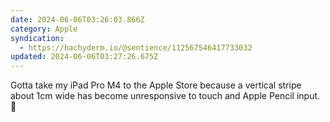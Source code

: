 ```yaml
---
date: 2024-06-06T03:26:03.866Z
category: Apple
syndication:
  - https://hachyderm.io/@sentience/112567546417733032
updated: 2024-06-06T03:27:26.675Z
---
```


Gotta take my iPad Pro M4 to the Apple Store because a vertical stripe about 1cm wide has become unresponsive to touch and Apple Pencil input. 🍋
